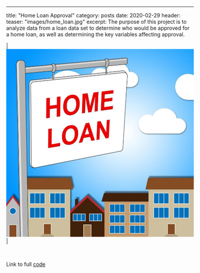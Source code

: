 ---
title:  "Home Loan Approval"
category: posts
date: 2020-02-29
header:
  teaser: "images/home_loan.jpg"
excerpt: The purpose of this project is to analyze data from a loan data set to determine who would be approved for a home loan, as well as 
determining the key variables affecting approval.  

| ![PNG](/images/home_loan.jpg)| 

<br>

Link to full [code](https://github.com/twrobbins/Github-Files-Updated/blob/main/DSC550-Data%20Wrangling/DSC550-Home%20Loan%20Approval.ipynb)
